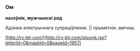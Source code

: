 ### Ом
**назоўнік, мужчынскі род**

Адзінка электрычнага супраціўлення. || прыметнік: амічны.

<a rel="author">[http://rv-blr.com/](http://rv-blr.com/slounik.jsp?letterId=0&maskId=0&pageId=1957)</a>
